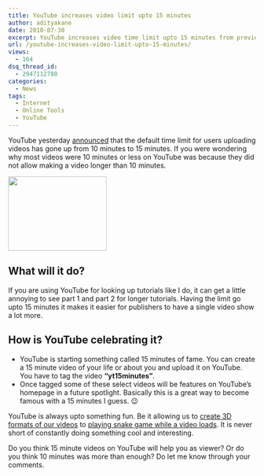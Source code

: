 ```yaml
---
title: YouTube increases video limit upto 15 minutes
author: adityakane
date: 2010-07-30
excerpt: YouTube increases video time limit upto 15 minutes from previously 10 minutes. They also will feature some videos on their homepage to celebrate this change.
url: /youtube-increases-video-limit-upto-15-minutes/
views:
  - 164
dsq_thread_id:
  - 2947112788
categories:
  - News
tags:
  - Internet
  - Online Tools
  - YouTube
---
```

YouTube yesterday <a href="http://youtube-global.blogspot.com/2010/07/upload-limit-increases-to-15-minutes.html" onclick="_gaq.push(['_trackEvent', 'outbound-article', 'http://youtube-global.blogspot.com/2010/07/upload-limit-increases-to-15-minutes.html', 'announced']);" >announced</a> that the default time limit for users uploading videos has gone up from 10 minutes to 15 minutes. If you were wondering why most videos were 10 minutes or less on YouTube was because they did not allow making a video longer than 10 minutes.

<a rel="attachment wp-att-22315" href="http://devilsworkshop.org/you-tube-takes-down-the-real-time-video-sharing-toolbar/youtube_logo-jpg/"><img class="size-full  alignnone wp-image-50163" src="http://cdn.devilsworkshop.org/files/2010/03/YouTube_logo.jpg" alt="" width="200" height="151" /></a>

## What will it do?

If you are using YouTube for looking up tutorials like I do, it can get a little annoying to see part 1 and part 2 for longer tutorials. Having the limit go upto 15 minutes it makes it easier for publishers to have a single video show a lot more.

## How is YouTube celebrating it?

  * YouTube is starting something called 15 minutes of fame. You can create a 15 minute video of your life or about you and upload it on YouTube. You have to tag the video **&#8220;yt15minutes&#8221;**.
  * Once tagged some of these select videos will be features on YouTube&#8217;s homepage in a future spotlight. Basically this is a great way to become famous with a 15 minutes I guess. 😉

YouTube is always upto something fun. Be it allowing us to [create 3D formats of our videos][1] to [playing snake game while a video loads][2]. It is never short of constantly doing something cool and interesting.

Do you think 15 minute videos on YouTube will help you as viewer? Or do you think 10 minutes was more than enough? Do let me know through your comments.

 [1]: http://devilsworkshop.org/convert-your-youtube-videos-into-3d-format/ "create 3D formats of our videos"
 [2]: http://devilsworkshop.org/play-hidden-snake-game-in-youtube-video/ "playing snake game while a video loads"
